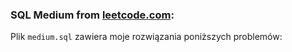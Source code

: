 ### SQL Medium from [leetcode.com](https://leetcode.com/):

Plik `medium.sql` zawiera moje rozwiązania poniższych problemów:
